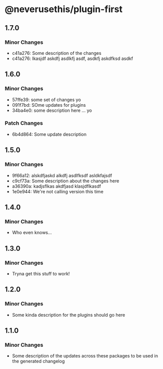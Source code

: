 # @neverusethis/plugin-first

## 1.7.0

### Minor Changes

- c41a276: Some description of the changes
- c41a276: lkasjdf askdfj asdlkfj asdf, asdkfj askdfksd asdkf

## 1.6.0

### Minor Changes

- 57ffe39: some set of changes yo
- 091f7bd: SOme updates for plugins
- 34ba4e0: some description here ... yo

### Patch Changes

- 6b4d864: Some update description

## 1.5.0

### Minor Changes

- 9f66a12: alskdfjaskd alkdfj asdlfksdf asldkfajsdf
- c9cf73a: Some description about the changes here
- a36390a: kadjsflkas akdfjasd klasjdflkasdf
- 1e0e944: We're not calling version this time

## 1.4.0

### Minor Changes

- Who even knows...

## 1.3.0

### Minor Changes

- Tryna get this stuff to work!

## 1.2.0

### Minor Changes

- Some kinda description for the plugins should go here

## 1.1.0

### Minor Changes

- Some description of the updates across these packages to be used in the generated changelog
